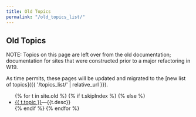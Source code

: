 ```yaml
---
title: Old Topics
permalink: "/old_topics_list/"
---
```


## Old Topics

NOTE: Topics on this page are left over from the old documentation; documentation for
sites that were constructed prior to a major refactoring in W19.

As time permits, these pages will be updated and migrated to the [new list of topics]({{ '/topics_list/' | relative_url }}).

<ul>
{% for t in site.old %}
{% if t.skipIndex %}
{% else %}
  <li {% if t.indent %} class="indent" {% endif %} >
    <a href="{{t.url}}">{{ t.topic }}</a>&mdash;{{t.desc}}
   </li>
  {% endif %}
{% endfor %}
</ul>



